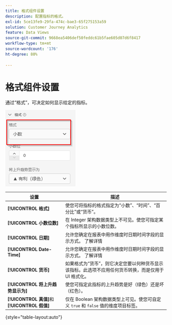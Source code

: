 ```yaml
---
title: 格式组件设置
description: 配置指标的格式。
exl-id: 5ce13fe9-29fa-474c-bae3-65f275153a59
solution: Customer Journey Analytics
feature: Data Views
source-git-commit: 9668ea5406def50feddc61b5fae605d07d6f8417
workflow-type: tm+mt
source-wordcount: '176'
ht-degree: 80%

---
```


# 格式组件设置

通过“格式”，可决定如何显示给定的指标。

![格式设置](../assets/format-settings.png)

| 设置 | 描述 |
| --- | --- |
| **[!UICONTROL 格式]** | 使您可将指标的格式指定为“小数”、“时间”、“百分比”或“货币”。 |
| **[!UICONTROL 小数位数]** | 在 Integer 架构数据类型上不可见。使您可指定某个指标所显示的小数位数。 |
| **[!UICONTROL 日期]** | 允许您确定在报表中用作维度时日期时间字段的显示方式。 了解详情 |
| **[!UICONTROL Date-Time]** | 允许您确定在报表中用作维度时日期时间字段的显示方式。 了解详情 |
| **[!UICONTROL 货币]** | 如果格式为“货币”，则它决定您要以何种货币显示该指标。此选项不应用任何货币转换，而是仅用于 UI 格式化。 |
| **[!UICONTROL 将上升趋势显示为]** | 使您可指定此指标的上升趋势是好（绿色）还是坏（红色）。 |
| **[!UICONTROL 真值]**&#x200B;和&#x200B;**[!UICONTROL 假值]** | 仅在 Boolean 架构数据类型上可见。使您可自定义 `true` 和 `false` 值的维度项目标签。 |

{style=&quot;table-layout:auto&quot;}
